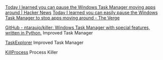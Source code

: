 
[Today I learned you can pause the Windows Task Manager moving apps around | Hacker News](https://news.ycombinator.com/item?id=37146268)
[Today I learned you can easily pause the Windows Task Manager to stop apps moving around - The Verge](https://www.theverge.com/2023/8/16/23834125/microsoft-windows-task-manager-pause-shortcut)

[GitHub - ntaraujo/killer: Windows Task Manager with special features, written in Python.](https://github.com/ntaraujo/killer)
Improved Task Manager

[TaskExplorer](https://github.com/DavidXanatos/TaskExplorer)
Improved Task Manager

[KillProcess](https://www.tgmdev.be/applications/killprocess/killprocess.php)
Process Killer
